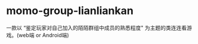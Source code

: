 momo-group-lianliankan
======================

一款以 “鉴定玩家对自己加入的陌陌群组中成员的熟悉程度" 为主题的类连连看游戏。(web端 or Android端)
